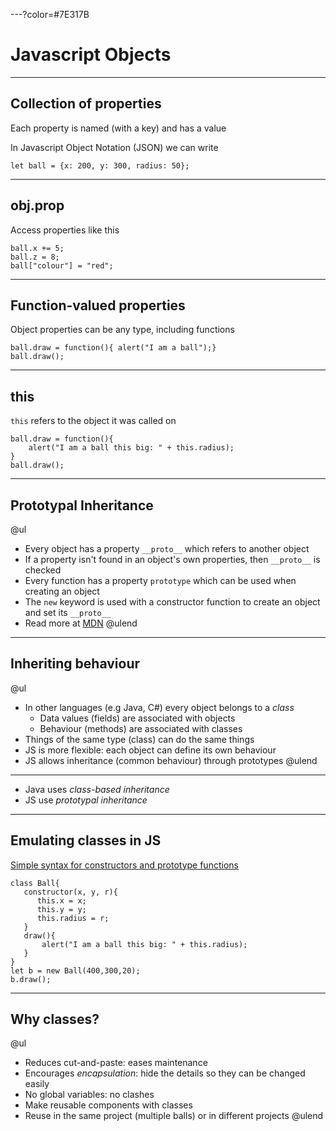 ---?color=#7E317B

# Javascript Objects

---

## Collection of properties

Each property is named (with a key) and has a value

In Javascript Object Notation (JSON) we can write

```
let ball = {x: 200, y: 300, radius: 50};
```

---

## obj.prop

Access properties like this

```
ball.x += 5;
ball.z = 8;
ball["colour"] = "red";

```

---

## Function-valued properties

Object properties can be any type, including functions

```
ball.draw = function(){ alert("I am a ball");}
ball.draw();
```

---

## this

`this` refers to the object it was called on

```
ball.draw = function(){
    alert("I am a ball this big: " + this.radius);
}
ball.draw();

```

---

## Prototypal Inheritance

@ul
- Every object has a property `__proto__` which refers to another object
- If a property isn't found in an object's own properties, then `__proto__` is checked
- Every function has a property `prototype` which can be used when creating an object
- The `new` keyword is used with a constructor function to create an object and set its `__proto__`
- Read more at [MDN](https://developer.mozilla.org/en-US/docs/Web/JavaScript/Inheritance_and_the_prototype_chain)
@ulend

---

## Inheriting behaviour

@ul
- In other languages (e.g Java, C#) every object belongs to a *class*
    - Data values (fields) are associated with objects
    - Behaviour (methods) are associated with classes
- Things of the same type (class) can do the same things
- JS is more flexible: each object can define its own behaviour
- JS allows inheritance (common behaviour) through prototypes
@ulend

---

- Java uses *class-based inheritance*
- JS use *prototypal inheritance*


---

## Emulating classes in JS

[Simple syntax for constructors and prototype functions](https://developer.mozilla.org/en-US/docs/Web/JavaScript/Reference/Classes)

```
class Ball{
   constructor(x, y, r){
      this.x = x;
      this.y = y;
      this.radius = r;
   }
   draw(){
       alert("I am a ball this big: " + this.radius);
   }
}
let b = new Ball(400,300,20);
b.draw();

```

---

## Why classes?

@ul
- Reduces cut-and-paste: eases maintenance
- Encourages *encapsulation*: hide the details so they can be changed easily
- No global variables: no clashes
- Make reusable components with classes
- Reuse in the same project (multiple balls) or in different projects
@ulend
